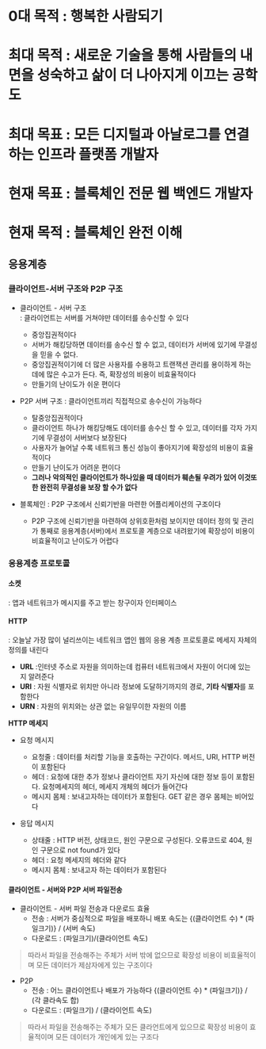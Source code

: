 # 0대 목적 : 행복한 사람되기   
# 최대 목적 : 새로운 기술을 통해 사람들의 내면을 성숙하고 삶이 더 나아지게 이끄는 공학도   
# 최대 목표 : 모든 디지털과 아날로그를 연결하는 인프라 플랫폼 개발자   
# 현재 목표 : 블록체인 전문 웹 백엔드 개발자   
# 현재 목적 : 블록체인 완전 이해     

## 응용계층   
### 클라이언트-서버 구조와 P2P 구조   
+ 클라이언트 - 서버 구조   
  : 클라이언트는 서버를 거쳐야만 데이터를 송수신할 수 있다   
  + 중앙집권적이다   
  + 서버가 해킹당하면 데이터를 송수신 할 수 없고, 데이터가 서버에 있기에 무결성을 믿을 수 없다.
  + 중앙집권적이기에 더 많은 사용자를 수용하고 트랜잭션 관리를 용이하게 하는데에 많은 수고가 든다. 즉, 확장성의 비용이 비효율적이다
  + 만들기의 난이도가 쉬운 편이다     
    
+ P2P 서버 구조
  : 클라이언트끼리 직접적으로 송수신이 가능하다
  + 탈중앙집권적이다
  + 클라이언트 하나가 해킹당해도 데이터를 송수신 할 수 있고, 데이터를 각자 가지기에 무결성이 서버보다 보장된다
  + 사용자가 늘어날 수록 네트워크 통신 성능이 좋아지기에 확장성의 비용이 효율적이다
  + 만들기 난이도가 어려운 편이다
  + **그러나 악의적인 클라이언트가 하나있을 때 데이터가 훼손될 우려가 있어 이것또한 완전히 무결성을 보장 할 수가 없다**

+ 블록체인
  : P2P 구조에서 신뢰기반을 마련한 어플리케이션의 구조이다
  + P2P 구조에 신뢰기반을 마련하여 상위호환처럼 보이지만 데이터 정의 및 관리가 통째로 응용계층(서버)에서 프로토콜 계층으로 내려왔기에 확장성이 비용이 비효율적이고 난이도가 어렵다
   
### 응용계층 프로토콜   
#### 소켓  
: 앱과 네트워크가 메시지를 주고 받는 창구이자 인터페이스   
    
#### HTTP     
: 오늘날 가장 많이 널리쓰이는 네트워크 앱인 웹의 응용 계층 프로토콜로 메세지 자체의 정의를 내린다   
+ **URL** :인터넷 주소로 자원을 의미하는데 컴퓨터 네트워크에서 자원이 어디에 있는 지 알려준다          
+ **URI** : 자원 식별자로 위치만 아니라 정보에 도달하기까지의 경로, **기타 식별자**를 포함한다   
+ **URN** : 자원의 위치와는 상관 없는 유일무이한 자원의 이름
       
**HTTP 메세지**      
+ 요청 메시지
  + 요청줄 : 데이터를 처리할 기능을 호출하는 구간이다. 메서드, URI, HTTP 버전이 포함된다   
  + 헤더 : 요청에 대한 추가 정보나 클라이언트 자기 자신에 대한 정보 등이 포함된다. 요청메세지의 헤더, 메세지 개체의 헤더가 들어간다      
  + 메시지 몸체 : 보내고자하는 데이터가 포함된다. GET 같은 경우 몸체는 비어있다
    
+ 응답 메시지   
  + 상태줄 : HTTP 버전, 상태코드, 원인 구문으로 구성된다. 오류코드로 404, 원인 구문으로 not found가 있다
  + 헤더 : 요청 메세지의 헤더와 같다
  + 메시지 몸체 : 보내고자 하는 데이터가 포함된다
    
#### 클라이언트 - 서버와 P2P 서버 파일전송    
+ 클라이언트 - 서버 파일 전송과 다운로드 효율
  + 전송 : 서버가 중심적으로 파일을 배포하니 배포 속도는 {(클라이언트 수) * (파일크기)} / (서버 속도)   
  + 다운로드 : (파일크기)/(클라이언트 속도)   
> 따라서 파일을 전송해주는 주체가 서버 밖에 없으므로 확장성 비용이 비효율적이며 모든 데이터가 제삼자에게 있는 구조이다

+ P2P
  + 전송 : 어느 클라이언트나 배포가 가능하다 {(클라이언트 수) * (파일크기)} / (각 클라속도 합)   
  + 다운로드 : (파일크기) / (클라이언트 속도)      
> 따라서 파일을 전송해주는 주체가 모든 클라언트에게 있으므로 확장성 비용이 효율적이며 모든 데이터가 개인에게 있는 구조다   
